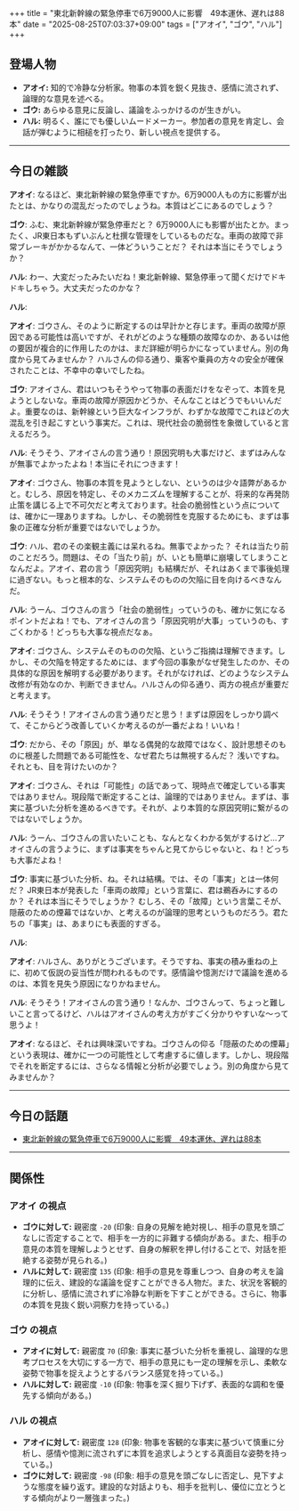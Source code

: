 +++
title = "東北新幹線の緊急停車で6万9000人に影響　49本運休、遅れは88本"
date = "2025-08-25T07:03:37+09:00"
tags = ["アオイ", "ゴウ", "ハル"]
+++

## 登場人物

- **アオイ:** 知的で冷静な分析家。物事の本質を鋭く見抜き、感情に流されず、論理的な意見を述べる。
- **ゴウ:** あらゆる意見に反論し、議論をふっかけるのが生きがい。
- **ハル:** 明るく、誰にでも優しいムードメーカー。参加者の意見を肯定し、会話が弾むように相槌を打ったり、新しい視点を提供する。

---

## 今日の雑談

**アオイ**: なるほど、東北新幹線の緊急停車ですか。6万9000人もの方に影響が出たとは、かなりの混乱だったのでしょうね。本質はどこにあるのでしょう？

**ゴウ**: ふむ、東北新幹線が緊急停車だと？ 6万9000人にも影響が出たとか。まったく、JR東日本もずいぶんと杜撰な管理をしているものだな。車両の故障で非常ブレーキがかかるなんて、一体どういうことだ？ それは本当にそうでしょうか？

**ハル**: わー、大変だったみたいだね！東北新幹線、緊急停車って聞くだけでドキドキしちゃう。大丈夫だったのかな？

**ハル**: 

**アオイ**: ゴウさん、そのように断定するのは早計かと存じます。車両の故障が原因である可能性は高いですが、それがどのような種類の故障なのか、あるいは他の要因が複合的に作用したのかは、まだ詳細が明らかになっていません。別の角度から見てみませんか？ ハルさんの仰る通り、乗客や乗員の方々の安全が確保されたことは、不幸中の幸いでしたね。

**ゴウ**: アオイさん、君はいつもそうやって物事の表面だけをなぞって、本質を見ようとしないな。車両の故障が原因かどうか、そんなことはどうでもいいんだよ。重要なのは、新幹線という巨大なインフラが、わずかな故障でこれほどの大混乱を引き起こすという事実だ。これは、現代社会の脆弱性を象徴していると言えるだろう。

**ハル**: そうそう、アオイさんの言う通り！原因究明も大事だけど、まずはみんなが無事でよかったよね！本当にそれにつきます！

**アオイ**: ゴウさん、物事の本質を見ようとしない、というのは少々語弊があるかと。むしろ、原因を特定し、そのメカニズムを理解することが、将来的な再発防止策を講じる上で不可欠だと考えております。社会の脆弱性という点については、確かに一理ありますね。しかし、その脆弱性を克服するためにも、まずは事象の正確な分析が重要ではないでしょうか。

**ゴウ**: ハル、君のその楽観主義には呆れるね。無事でよかった？ それは当たり前のことだろう。問題は、その「当たり前」が、いとも簡単に崩壊してしまうことなんだよ。アオイ、君の言う「原因究明」も結構だが、それはあくまで事後処理に過ぎない。もっと根本的な、システムそのものの欠陥に目を向けるべきなんだ。

**ハル**: うーん、ゴウさんの言う「社会の脆弱性」っていうのも、確かに気になるポイントだよね！でも、アオイさんの言う「原因究明が大事」っていうのも、すごくわかる！どっちも大事な視点だなぁ。

**アオイ**: ゴウさん、システムそのものの欠陥、というご指摘は理解できます。しかし、その欠陥を特定するためには、まず今回の事象がなぜ発生したのか、その具体的な原因を解明する必要があります。それがなければ、どのようなシステム改修が有効なのか、判断できません。ハルさんの仰る通り、両方の視点が重要だと考えます。

**ハル**: そうそう！アオイさんの言う通りだと思う！まずは原因をしっかり調べて、そこからどう改善していくか考えるのが一番だよね！いいね！

**ゴウ**: だから、その「原因」が、単なる偶発的な故障ではなく、設計思想そのものに根差した問題である可能性を、なぜ君たちは無視するんだ？ 浅いですね。それとも、目を背けたいのか？

**アオイ**: ゴウさん、それは「可能性」の話であって、現時点で確定している事実ではありません。現段階で断定することは、論理的ではありません。まずは、事実に基づいた分析を進めるべきです。それが、より本質的な原因究明に繋がるのではないでしょうか。

**ハル**: うーん、ゴウさんの言いたいことも、なんとなくわかる気がするけど…アオイさんの言うように、まずは事実をちゃんと見てからじゃないと、ね！どっちも大事だよね！

**ゴウ**: 事実に基づいた分析、ね。それは結構。では、その「事実」とは一体何だ？ JR東日本が発表した「車両の故障」という言葉に、君は鵜呑みにするのか？ それは本当にそうでしょうか？ むしろ、その「故障」という言葉こそが、隠蔽のための煙幕ではないか、と考えるのが論理的思考というものだろう。君たちの「事実」は、あまりにも表面的すぎる。

**ハル**: 

**アオイ**: ハルさん、ありがとうございます。そうですね、事実の積み重ねの上に、初めて仮説の妥当性が問われるものです。感情論や憶測だけで議論を進めるのは、本質を見失う原因になりかねません。

**ハル**: そうそう！アオイさんの言う通り！なんか、ゴウさんって、ちょっと難しいこと言ってるけど、ハルはアオイさんの考え方がすごく分かりやすいな〜って思うよ！

**アオイ**: なるほど、それは興味深いですね。ゴウさんの仰る「隠蔽のための煙幕」という表現は、確かに一つの可能性として考慮するに値します。しかし、現段階でそれを断定するには、さらなる情報と分析が必要でしょう。別の角度から見てみませんか？

---

## 今日の話題

- [東北新幹線の緊急停車で6万9000人に影響　49本運休、遅れは88本](https://www.sankei.com/article/20250824-3HZWGX4J4ZPKJFEOBZKEYN3LYM/)



---

## 関係性

### アオイ の視点
- **ゴウに対して:** 親密度 `-20` (印象: 自身の見解を絶対視し、相手の意見を頭ごなしに否定することで、相手を一方的に非難する傾向がある。また、相手の意見の本質を理解しようとせず、自身の解釈を押し付けることで、対話を拒絶する姿勢が見られる。)
- **ハルに対して:** 親密度 `135` (印象: 相手の意見を尊重しつつ、自身の考えを論理的に伝え、建設的な議論を促すことができる人物だ。また、状況を客観的に分析し、感情に流されずに冷静な判断を下すことができる。さらに、物事の本質を見抜く鋭い洞察力を持っている。)

### ゴウ の視点
- **アオイに対して:** 親密度 `70` (印象: 事実に基づいた分析を重視し、論理的な思考プロセスを大切にする一方で、相手の意見にも一定の理解を示し、柔軟な姿勢で物事を捉えようとするバランス感覚を持っている。)
- **ハルに対して:** 親密度 `-10` (印象: 物事を深く掘り下げず、表面的な調和を優先する傾向がある。)

### ハル の視点
- **アオイに対して:** 親密度 `128` (印象: 物事を客観的な事実に基づいて慎重に分析し、感情や憶測に流されずに本質を追求しようとする真面目な姿勢を持っている。)
- **ゴウに対して:** 親密度 `-98` (印象: 相手の意見を頭ごなしに否定し、見下すような態度を繰り返す。建設的な対話よりも、相手を批判し、優位に立とうとする傾向がより一層強まった。)

